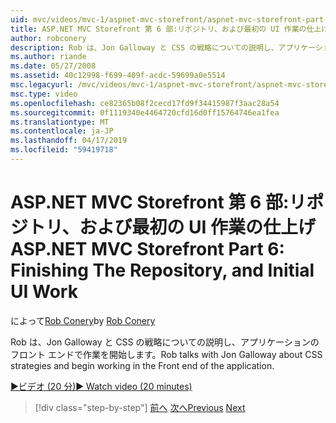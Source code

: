 ```yaml
---
uid: mvc/videos/mvc-1/aspnet-mvc-storefront/aspnet-mvc-storefront-part-6-finishing-the-repository-and-initial-ui-work
title: ASP.NET MVC Storefront 第 6 部:リポジトリ、および最初の UI 作業の仕上げ |Microsoft Docs
author: robconery
description: Rob は、Jon Galloway と CSS の戦略についての説明し、アプリケーションのフロント エンドで作業を開始します。
ms.author: riande
ms.date: 05/27/2008
ms.assetid: 40c12998-f699-409f-acdc-59699a0e5514
msc.legacyurl: /mvc/videos/mvc-1/aspnet-mvc-storefront/aspnet-mvc-storefront-part-6-finishing-the-repository-and-initial-ui-work
msc.type: video
ms.openlocfilehash: ce82365b08f2cecd17fd9f34415987f3aac28a54
ms.sourcegitcommit: 0f1119340e4464720cfd16d0ff15764746ea1fea
ms.translationtype: MT
ms.contentlocale: ja-JP
ms.lasthandoff: 04/17/2019
ms.locfileid: "59419718"
---
```

# <a name="aspnet-mvc-storefront-part-6-finishing-the-repository-and-initial-ui-work"></a><span data-ttu-id="9fb08-103">ASP.NET MVC Storefront 第 6 部:リポジトリ、および最初の UI 作業の仕上げ</span><span class="sxs-lookup"><span data-stu-id="9fb08-103">ASP.NET MVC Storefront Part 6: Finishing The Repository, and Initial UI Work</span></span>

<span data-ttu-id="9fb08-104">によって[Rob Conery](https://github.com/robconery)</span><span class="sxs-lookup"><span data-stu-id="9fb08-104">by [Rob Conery](https://github.com/robconery)</span></span>

<span data-ttu-id="9fb08-105">Rob は、Jon Galloway と CSS の戦略についての説明し、アプリケーションのフロント エンドで作業を開始します。</span><span class="sxs-lookup"><span data-stu-id="9fb08-105">Rob talks with Jon Galloway about CSS strategies and begin working in the Front end of the application.</span></span>

[<span data-ttu-id="9fb08-106">&#9654;ビデオ (20 分)</span><span class="sxs-lookup"><span data-stu-id="9fb08-106">&#9654; Watch video (20 minutes)</span></span>](https://channel9.msdn.com/Blogs/ASP-NET-Site-Videos/aspnet-mvc-storefront-part-6-finishing-the-repository-and-initial-ui-work)

> [!div class="step-by-step"]
> <span data-ttu-id="9fb08-107">[前へ](aspnet-mvc-storefront-part-5-globalization.md)
> [次へ](aspnet-mvc-storefront-part-7-routing-and-ui-work.md)</span><span class="sxs-lookup"><span data-stu-id="9fb08-107">[Previous](aspnet-mvc-storefront-part-5-globalization.md)
[Next](aspnet-mvc-storefront-part-7-routing-and-ui-work.md)</span></span>
